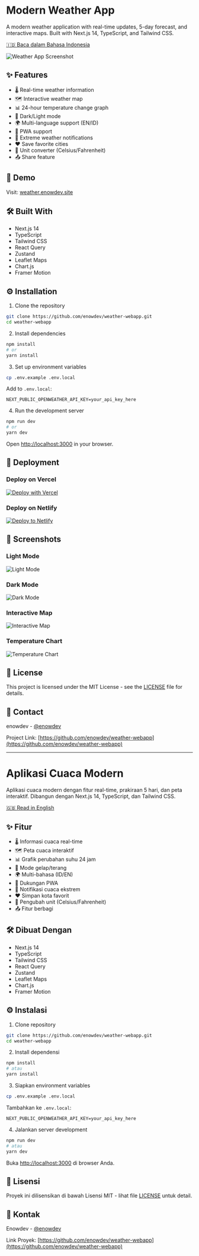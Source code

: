 # Modern Weather App

A modern weather application with real-time updates, 5-day forecast, and interactive maps. Built with Next.js 14, TypeScript, and Tailwind CSS.

[🇮🇩 Baca dalam Bahasa Indonesia](#indonesian)

![Weather App Screenshot](./screenshots/weather-app.png)

## ✨ Features

- 🌡️ Real-time weather information
- 🗺️ Interactive weather map
- 📊 24-hour temperature change graph
- 🌅 Dark/Light mode
- 🌍 Multi-language support (EN/ID)
- 📱 PWA support
- 🔔 Extreme weather notifications
- ❤️ Save favorite cities
- 🔄 Unit converter (Celsius/Fahrenheit)
- 📤 Share feature

## 🚀 Demo

Visit: [weather.enowdev.site](https://weather.enowdev.site/)

## 🛠️ Built With

- Next.js 14
- TypeScript
- Tailwind CSS
- React Query
- Zustand
- Leaflet Maps
- Chart.js
- Framer Motion

## ⚙️ Installation

1. Clone the repository
```bash
git clone https://github.com/enowdev/weather-webapp.git
cd weather-webapp
```

2. Install dependencies
```bash
npm install
# or
yarn install
```

3. Set up environment variables
```bash
cp .env.example .env.local
```

Add to `.env.local`:
```
NEXT_PUBLIC_OPENWEATHER_API_KEY=your_api_key_here
```

4. Run the development server
```bash
npm run dev
# or
yarn dev
```

Open [http://localhost:3000](http://localhost:3000) in your browser.

## 🚀 Deployment

### Deploy on Vercel

[![Deploy with Vercel](https://vercel.com/button)](https://vercel.com/new/clone?repository-url=https://github.com/enowdev/weather-webapp)

### Deploy on Netlify

[![Deploy to Netlify](https://www.netlify.com/img/deploy/button.svg)](https://app.netlify.com/start/deploy?repository=https://github.com/enowdev/weather-webapp)

## 📸 Screenshots

### Light Mode
![Light Mode](./screenshots/light-mode.png)

### Dark Mode
![Dark Mode](./screenshots/dark-mode.png)

### Interactive Map
![Interactive Map](./screenshots/map-view.png)

### Temperature Chart
![Temperature Chart](./screenshots/temperature-chart.png)

## 📝 License

This project is licensed under the MIT License - see the [LICENSE](LICENSE) file for details.

## 📧 Contact

enowdev - [@enowdev](https://twitter.com/enowdev)

Project Link: [https://github.com/enowdev/weather-webapp](https://github.com/enowdev/weather-webapp)

---

<a name="indonesian"></a>
# Aplikasi Cuaca Modern

Aplikasi cuaca modern dengan fitur real-time, prakiraan 5 hari, dan peta interaktif. Dibangun dengan Next.js 14, TypeScript, dan Tailwind CSS.

[🇬🇧 Read in English](#top)

## ✨ Fitur

- 🌡️ Informasi cuaca real-time
- 🗺️ Peta cuaca interaktif
- 📊 Grafik perubahan suhu 24 jam
- 🌅 Mode gelap/terang
- 🌍 Multi-bahasa (ID/EN)
- 📱 Dukungan PWA
- 🔔 Notifikasi cuaca ekstrem
- ❤️ Simpan kota favorit
- 🔄 Pengubah unit (Celsius/Fahrenheit)
- 📤 Fitur berbagi

## 🛠️ Dibuat Dengan

- Next.js 14
- TypeScript
- Tailwind CSS
- React Query
- Zustand
- Leaflet Maps
- Chart.js
- Framer Motion

## ⚙️ Instalasi

1. Clone repository
```bash
git clone https://github.com/enowdev/weather-webapp.git
cd weather-webapp
```

2. Install dependensi
```bash
npm install
# atau
yarn install
```

3. Siapkan environment variables
```bash
cp .env.example .env.local
```

Tambahkan ke `.env.local`:
```
NEXT_PUBLIC_OPENWEATHER_API_KEY=your_api_key_here
```

4. Jalankan server development
```bash
npm run dev
# atau
yarn dev
```

Buka [http://localhost:3000](http://localhost:3000) di browser Anda.

## 📝 Lisensi

Proyek ini dilisensikan di bawah Lisensi MIT - lihat file [LICENSE](LICENSE) untuk detail.

## 📧 Kontak

Enowdev - [@enowdev](https://twitter.com/enowdev)

Link Proyek: [https://github.com/enowdev/weather-webapp](https://github.com/enowdev/weather-webapp)
